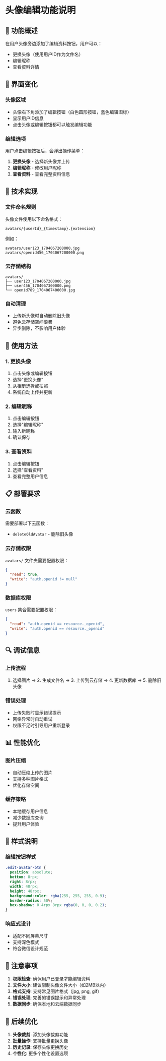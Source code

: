 # 头像编辑功能说明

## 🎯 功能概述

在用户头像旁边添加了编辑资料按钮，用户可以：
- 更换头像（使用用户ID作为文件名）
- 编辑昵称
- 查看资料详情

## 📱 界面变化

### 头像区域
- 头像右下角添加了编辑按钮（白色圆形按钮，蓝色编辑图标）
- 显示用户ID信息
- 点击头像或编辑按钮都可以触发编辑功能

### 编辑选项
用户点击编辑按钮后，会弹出操作菜单：
1. **更换头像** - 选择新头像并上传
2. **编辑昵称** - 修改用户昵称
3. **查看资料** - 查看完整资料信息

## 🔧 技术实现

### 文件命名规则
头像文件使用以下命名格式：
```
avatars/{userId}_{timestamp}.{extension}
```

例如：
```
avatars/user123_1704067200000.jpg
avatars/openid456_1704067200000.png
```

### 云存储结构
```
avatars/
├── user123_1704067200000.jpg
├── user456_1704067300000.png
└── openid789_1704067400000.jpg
```

### 自动清理
- 上传新头像时自动删除旧头像
- 避免云存储空间浪费
- 异步删除，不影响用户体验

## 🚀 使用方法

### 1. 更换头像
1. 点击头像或编辑按钮
2. 选择"更换头像"
3. 从相册选择或拍照
4. 系统自动上传并更新

### 2. 编辑昵称
1. 点击编辑按钮
2. 选择"编辑昵称"
3. 输入新昵称
4. 确认保存

### 3. 查看资料
1. 点击编辑按钮
2. 选择"查看资料"
3. 查看完整用户信息

## 📋 部署要求

### 云函数
需要部署以下云函数：
- `deleteOldAvatar` - 删除旧头像

### 云存储权限
`avatars/` 文件夹需要配置权限：
```json
{
  "read": true,
  "write": "auth.openid != null"
}
```

### 数据库权限
`users` 集合需要配置权限：
```json
{
  "read": "auth.openid == resource._openid",
  "write": "auth.openid == resource._openid"
}
```

## 🔍 调试信息

### 上传流程
1. 选择图片 → 2. 生成文件名 → 3. 上传到云存储 → 4. 更新数据库 → 5. 删除旧头像

### 错误处理
- 上传失败时显示错误提示
- 网络异常时自动重试
- 权限不足时引导用户重新登录

## 📊 性能优化

### 图片压缩
- 自动压缩上传的图片
- 支持多种图片格式
- 优化存储空间

### 缓存策略
- 本地缓存用户信息
- 减少数据库查询
- 提升用户体验

## 🎨 样式说明

### 编辑按钮样式
```css
.edit-avatar-btn {
  position: absolute;
  bottom: 8rpx;
  right: 8rpx;
  width: 48rpx;
  height: 48rpx;
  background-color: rgba(255, 255, 255, 0.9);
  border-radius: 50%;
  box-shadow: 0 4rpx 8rpx rgba(0, 0, 0, 0.2);
}
```

### 响应式设计
- 适配不同屏幕尺寸
- 支持深色模式
- 符合微信设计规范

## 🚨 注意事项

1. **权限检查**: 确保用户已登录才能编辑资料
2. **文件大小**: 建议限制头像文件大小（如2MB以内）
3. **格式支持**: 支持常见图片格式（jpg, png, gif）
4. **错误处理**: 完善的错误提示和异常处理
5. **数据同步**: 确保本地和云端数据同步

## 🔄 后续优化

1. **头像裁剪**: 添加头像裁剪功能
2. **批量操作**: 支持批量更换头像
3. **历史记录**: 保存头像更换历史
4. **个性化**: 更多个性化设置选项
